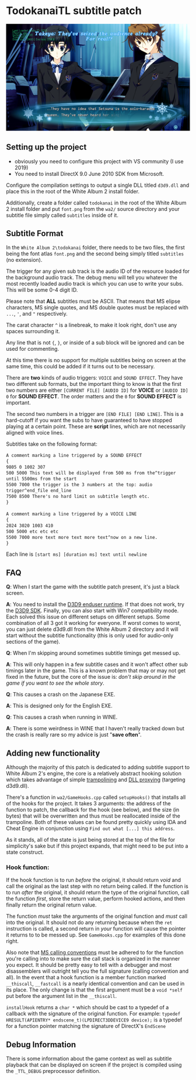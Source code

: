 # TodokanaiTL subtitle patch

![screenshot](screenshot.png)

## Setting up the project
- obviously you need to configure this project with VS community (I use 2019)
- You need to install DirectX 9.0 June 2010 SDK from Microsoft.

Configure the compilation settings to output a single DLL titled `d3d9.dll` and place this in the root of the White Album 2 install folder.

Additionally, create a folder called `todokanai` in the root of the White Album 2 install folder and put `font.png` from the `wa2/` source directory and your subtitle file simply called `subtitles` inside of it.

## Subtitle Format

In the `White Album 2\todokanai` folder, there needs to be two files, the first being the font atlas `font.png` and the second being simply titled `subtitles` (no extension).

The trigger for any given sub track is the audio ID of the resource loaded for the background audio track. The debug menu will tell you whatever the most recently loaded audio track is which you can use to write your subs. This will be some 0-4 digit ID.

Please note that **ALL** subtitles must be ASCII. That means that MS elipse characters, MS single quotes, and MS double quotes must be replaced with `...`, `'`, and `"` respectively.

The carat character `^` is a linebreak, to make it look right, don't use any spaces surrounding it.

Any line that is not `{`, `}`, or inside of a sub block will be ignored and can be used for commenting.

At this time there is no support for multiple subtitles being on screen at the same time, this could be added if it turns out to be necessary.

There are **two** kinds of audio triggers: `VOICE` and `SOUND EFFECT`. They have two different sub formats, but the important thing to know is that the first two numbers are either `[CURRENT FILE] [AUDIO ID]` for **VOICE** or `[AUDIO ID] 0` for **SOUND EFFECT**. The order matters and the `0` for **SOUND EFFECT** is important.

The second two numbers in a trigger are `[END FILE] [END LINE]`. This is a hard-cutoff if you want the subs to have guaranteed to have stopped playing at a certain point. These are **script** lines, which are not necessarily aligned with voice lines.

Subtitles take on the following format:

```
A comment marking a line triggered by a SOUND EFFECT
{
9805 0 1002 307
500 5000 This text will be displayed from 500 ms from the^trigger until 5500ms from the start
5500 7000 the trigger is the 3 numbers at the top: audio trigger^end_file end_line
7500 8500 There's no hard limit on subtitle length etc.
}

A comment marking a line triggered by a VOICE LINE
{
2024 3020 1003 410
500 5000 etc etc etc
5500 7000 more text more text more text^now on a new line.
}
```

Each line is `[start ms] [duration ms] text until newline`

## FAQ
**Q**: When I start the game with the subtitle patch present, it's just a black screen.

**A**: You need to install the [D3D9 enduser runtime](https://www.microsoft.com/en-us/download/details.aspx?id=8109). If that does not work, try the [D3D9 SDK](https://www.microsoft.com/en-us/download/details.aspx?id=6812). Finally, you can also start with Win7 compatibility mode. Each solved this issue on different setups on different setups. Some combination of all 3 got it working for everyone. If worst comes to worst, you can just delete d3d9.dll from the White Album 2 directory and it will start without the subtitle functionality (this is only used for audio-only sections of the game).

**Q**: When I'm skipping around sometimes subtitle timings get messed up.

**A**: This will only happen in a few subtitle cases and it won't affect other sub timings later in the game. This is a known problem that may or may not get fixed in the future, but the core of the issue is: _don't skip around in the game if you want to see the whole story_.

**Q**: This causes a crash on the Japanese EXE.

**A**: This is designed only for the English EXE.

**Q**: This causes a crash when running in WINE.

**A**: There is some weirdness in WINE that I haven't really tracked down but the crash is really rare so my advice is just "**save often**".

## Adding new functionality

Although the majority of this patch is dedicated to adding subtitle support to White Album 2's engine, the core is a relatively abstract hooking solution which takes advantage of simple [trampolining](https://en.wikipedia.org/wiki/Trampoline_(computing)) and [DLL proxying](https://kevinalmansa.github.io/application%20security/DLL-Proxying/) (targeting d3d9.dll).

There's a function in `wa2/GameHooks.cpp` called `setupHooks()` that installs all of the hooks for the project. It takes 3 arguments: the address of the function to patch, the callback for the hook (see below), and the size (in bytes) that will be overwritten and thus must be reallocated inside of the trampoline. Both of these values can be found pretty quickly using IDA and Cheat Engine in conjunction using `Find out what [...] this address`.

As it stands, all of the state is just being stored at the top of the file for simplicity's sake but if this project expands, that might need to be put into a state construct.

### Hook function:

If the hook function is to run _before_ the original, it should return _void_ and call the original as the last step with no return being called. If the function is to run _after_ the original, it should return the type of the original function, call the function _first_, store the return value, perform hooked actions, and then finally return the original return value.

The function _must_ take the arguments of the original function and _must_ call into the original. It should not do any returning because when the `ret` instruction is called, a second return in _your_ function will cause the pointer it returns to to be messed up. See `GameHooks.cpp` for examples of this done right. 

Also note that [MS calling conventions](https://docs.microsoft.com/en-us/cpp/cpp/calling-conventions?view=msvc-160) must be adhered to for the function you're calling into to make sure the call stack is organized in the manner you expect. It should be pretty easy to tell with a debugger and most disassemblers will outright tell you the full signature (calling convention and all). In the event that a hook function is a member function marked `__thiscall`, `__fastcall` is a nearly identical convention and can be used in its place. The only change is that the first argument must be a `void *self` put before the argument list in the `__thiscall`. 

`installHook` returns a `char *` which should be cast to a typedef of a callback with the signature of the original function. For example: `typedef HRESULT(APIENTRY* endscene_t)(LPDIRECT3DDEVICE9 device);` is a typedef for a function pointer matching the signature of DirectX's `EndScene`

## Debug Information

There is some information about the game context as well as subtitle playback that can be displayed on screen if the project is compiled using the `_TTL_DEBUG` preprocessor definition.
